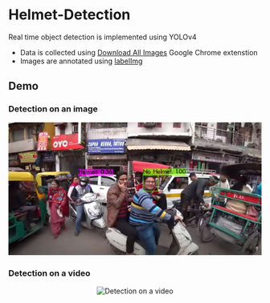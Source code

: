 # Helmet-Detection
Real time object detection is implemented using YOLOv4
- Data is collected using [Download All Images](https://chrome.google.com/webstore/detail/download-all-images/ifipmflagepipjokmbdecpmjbibjnakm?hl=en) Google Chrome extenstion
- Images are annotated using [labelImg](https://github.com/tzutalin/labelImg)

## Demo
### Detection on an image
<p align="center" width="100%">
  <img alt="Detection on an image" src="demo/demo1.jpg">
</p>

### Detection on a video
<p align="center" width="100%">
  <img alt="Detection on a video" src="demo/demo2.gif">
</p>
